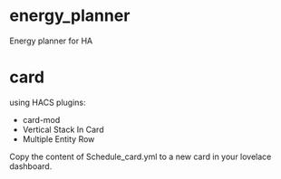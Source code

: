 # energy_planner
Energy planner for HA

# card
using HACS plugins:
- card-mod
- Vertical Stack In Card
- Multiple Entity Row

Copy the content of Schedule_card.yml to a new card in your lovelace dashboard.